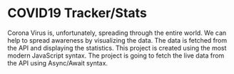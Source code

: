 # COVID19 Tracker/Stats

Corona Virus is, unfortunately, spreading through the entire world.  We can help to spread awareness by visualizing the data. The data is fetched from the API and displaying the statistics. This project is created using the most modern JavaScript syntax. The project is going to fetch the live data from the API using Async/Await syntax.



